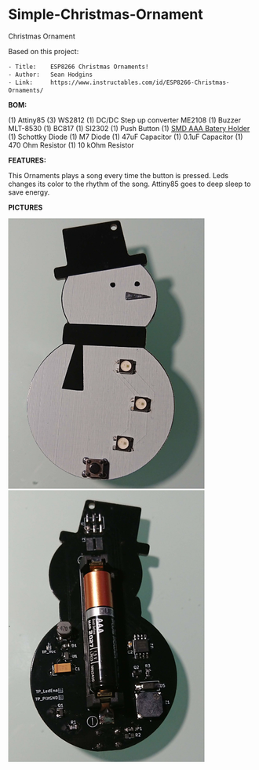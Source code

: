 # Simple-Christmas-Ornament
Christmas Ornament

Based on this project:

	- Title:	ESP8266 Christmas Ornaments!
	- Author:	Sean Hodgins
	- Link:		https://www.instructables.com/id/ESP8266-Christmas-Ornaments/



**BOM:**

(1) Attiny85
(3) WS2812
(1) DC/DC Step up converter ME2108
(1) Buzzer MLT-8530
(1) BC817
(1) SI2302
(1) Push Button
(1) [SMD AAA Batery Holder](https://www.aliexpress.com/item/5Pcs-lot-1-AAA-Battery-Holder-SMD-SMT-High-Quality-Battery-Box-With-Bronze-Pins-TBH/32795495670.html?ws_ab_test=searchweb0_0,searchweb201602_5_10065_10068_10547_319_10891_317_10548_10696_10084_453_454_10083_10618_10307_10820_10821_10301_10303_537_536_10059_10884_10887_321_322_10103,searchweb201603_51,ppcSwitch_0&algo_expid=1f16c75a-10c3-4c96-85c8-67561e371a74-2&algo_pvid=1f16c75a-10c3-4c96-85c8-67561e371a74&transAbTest=ae803_3)
(1) Schottky Diode
(1) M7 Diode
(1) 47uF Capacitor
(1) 0.1uF Capacitor 
(1) 470 Ohm Resistor
(1) 10 kOhm Resistor


**FEATURES:**

This Ornaments plays a song every time the button is pressed. Leds changes its color to the rhythm of the song.
Attiny85 goes to deep sleep to save energy.

**PICTURES**

<img src="Pictures/DSC_0224.jpg" width=400>	<img src="Pictures/DSC_0223.jpg" width=400>
